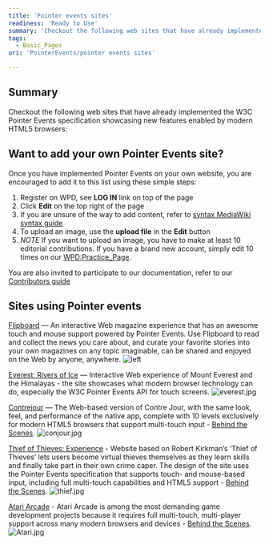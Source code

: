 ```yaml
---
title: 'Pointer events sites'
readiness: 'Ready to Use'
summary: 'Checkout the following web sites that have already implemented the W3C Pointer Events specification showcasing new features enabled by modern HTML5 browsers:'
tags:
  - Basic_Pages
uri: 'PointerEvents/pointer events sites'

---
```

## Summary

Checkout the following web sites that have already implemented the W3C Pointer Events specification showcasing new features enabled by modern HTML5 browsers:

## Want to add your own Pointer Events site?

Once you have implemented Pointer Events on your own website, you are encouraged to add it to this list using these simple steps:

1.  Register on WPD, see **LOG IN** link on top of the page
2.  Click **Edit** on the top right of the page
3.  If you are unsure of the way to add content, refer to [syntax MediaWiki syntax guide](http://en.wikipedia.org/wiki/Wikipedia:Cheatsheet)
4.  To upload an image, use the **upload file** in the **Edit** button
5.  *NOTE* If you want to upload an image, you have to make at least 10 editorial contributions. If you have a brand new account, simply edit 10 times on our [WPD:Practice\_Page](/WPD:Practice_Page).

You are also invited to participate to our documentation, refer to our [Contributors guide](/WPD:Contributors_Guide)

## Sites using Pointer events

[Flipboard](http://flipboard.com) — An interactive Web magazine experience that has an awesome touch and mouse support powered by Pointer Events. Use Flipboard to read and collect the news you care about, and curate your favorite stories into your own magazines on any topic imaginable, can be shared and enjoyed on the Web by anyone, anywhere. ![left ‎](//static.webplatform.org/c/ca/flipboard.jpg)

[Everest: Rivers of Ice](http://glacierworks.org) — Interactive Web experience of Mount Everest and the Himalayas - the site showcases what modern browser technology can do, especially the W3C Pointer Events API for touch screens. ![everest.jpg](//static.webplatform.org/8/80/everest.jpg)

[Contrejour](http://contrejour.ie) — The Web-based version of Contre Jour, with the same look, feel, and performance of the native app, complete with 10 levels exclusively for modern HTML5 browsers that support multi-touch input - [Behind the Scenes](http://contrejour.ie/BehindTheScenes.html). ![conjour.jpg](//static.webplatform.org/8/8a/conjour.jpg)

[Thief of Thieves: Experience](http://www.ie10bethethief.com/) - Website based on Robert Kirkman’s ‘Thief of Thieves’ lets users become virtual thieves themselves as they learn skills and finally take part in their own crime caper. The design of the site uses the Pointer Events specification that supports touch- and mouse-based input, including full multi-touch capabilities and HTML5 support - [Behind the Scenes](http://www.ie10bethethief.com/bts). ![thief.jpg](//static.webplatform.org/0/03/thief.jpg)

[Atari Arcade](http://atari.com/arcade) - Atari Arcade is among the most demanding game development projects because it requires full multi-touch, multi-player support across many modern browsers and devices - [Behind the Scenes](http://atari.com/arcade/developers/building-atari-createjs). ![Atari.jpg](//static.webplatform.org/5/50/Atari.jpg)

